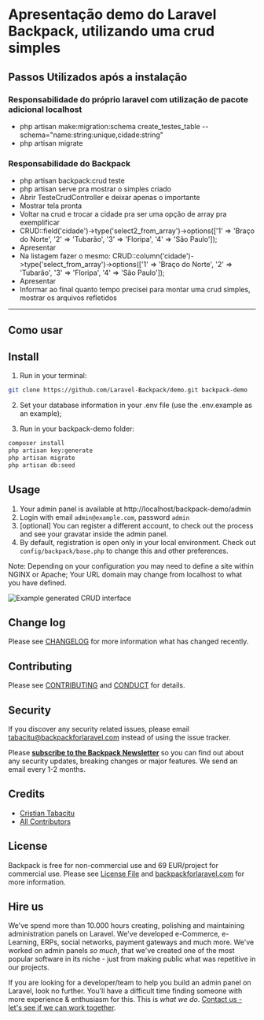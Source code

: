 # Apresentação demo do Laravel Backpack, utilizando uma crud simples

## Passos Utilizados após a instalação
### Responsabilidade do próprio laravel com utilização de pacote adicional localhost
- php artisan make:migration:schema create_testes_table --schema="name:string:unique,cidade:string"
- php artisan migrate
### Responsabilidade do Backpack
- php artisan backpack:crud teste
- php artisan serve pra mostrar o simples criado
- Abrir TesteCrudController e deixar apenas o importante
- Mostrar tela pronta
- Voltar na crud e trocar a cidade pra ser uma opção de array pra exemplificar
- CRUD::field('cidade')->type('select2_from_array')->options(['1' => 'Braço do Norte', '2' => 'Tubarão', '3' => 'Floripa', '4' => 'São Paulo']);
- Apresentar
- Na listagem fazer o mesmo: CRUD::column('cidade')->type('select_from_array')->options(['1' => 'Braço do Norte', '2' => 'Tubarão', '3' => 'Floripa', '4' => 'São Paulo']);
- Apresentar
- Informar ao final quanto tempo precisei para montar uma crud simples, mostrar os arquivos refletidos

---

## Como usar

## Install

1) Run in your terminal:

``` bash
git clone https://github.com/Laravel-Backpack/demo.git backpack-demo
```

2) Set your database information in your .env file (use the .env.example as an example);

3) Run in your backpack-demo folder:
``` bash
composer install
php artisan key:generate
php artisan migrate
php artisan db:seed
```

## Usage 

1. Your admin panel is available at http://localhost/backpack-demo/admin
2. Login with email ```admin@example.com```, password ```admin```
3. [optional] You can register a different account, to check out the process and see your gravatar inside the admin panel. 
4. By default, registration is open only in your local environment. Check out ```config/backpack/base.php``` to change this and other preferences.

Note: Depending on your configuration you may need to define a site within NGINX or Apache; Your URL domain may change from localhost to what you have defined.

![Example generated CRUD interface](https://backpackforlaravel.com/uploads/docs-4-0/getting_started/tag_crud_list_entries.png)

## Change log

Please see [CHANGELOG](CHANGELOG.md) for more information what has changed recently.

## Contributing

Please see [CONTRIBUTING](CONTRIBUTING.md) and [CONDUCT](CONDUCT.md) for details.

## Security

If you discover any security related issues, please email tabacitu@backpackforlaravel.com instead of using the issue tracker.

Please **[subscribe to the Backpack Newsletter](http://backpackforlaravel.com/newsletter)** so you can find out about any security updates, breaking changes or major features. We send an email every 1-2 months.

## Credits

- [Cristian Tabacitu][link-author]
- [All Contributors][link-contributors]

## License

Backpack is free for non-commercial use and 69 EUR/project for commercial use. Please see [License File](LICENSE.md) and [backpackforlaravel.com](https://backpackforlaravel.com/#pricing) for more information.

## Hire us

We've spend more than 10.000 hours creating, polishing and maintaining administration panels on Laravel. We've developed e-Commerce, e-Learning, ERPs, social networks, payment gateways and much more. We've worked on admin panels _so much_, that we've created one of the most popular software in its niche - just from making public what was repetitive in our projects.

If you are looking for a developer/team to help you build an admin panel on Laravel, look no further. You'll have a difficult time finding someone with more experience & enthusiasm for this. This is _what we do_. [Contact us - let's see if we can work together](https://backpackforlaravel.com/need-freelancer-or-development-team).

[link-author]: http://tabacitu.ro
[link-contributors]: ../../contributors

